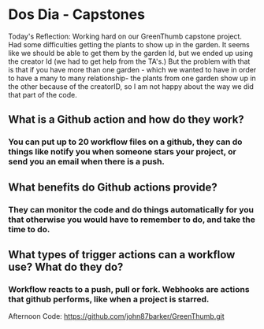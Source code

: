# Dos Dia - Capstones

Today's Reflection: Working hard on our GreenThumb capstone project.  Had some difficulties getting the plants to show up in the garden.  It seems like we should be able to get them by the garden Id, but we ended up using the creator Id (we had to get help from the TA's.)  But the problem with that is that if you have more than one garden - which we wanted to have in order to have a many to many relationship- the plants from one garden show up in the other because of the creatorID, so I am not happy about the way we did that part of the code. 

## What is a Github action and how do they work?

### You can put up to 20 workflow files on a github, they can do things like notify you when someone stars your project, or send you an email when there is a push.  

## What benefits do Github actions provide?

### They can monitor the code and do things automatically for you that otherwise you would have to remember to do, and take the time to  do.

## What types of trigger actions can a workflow use? What do they do?

### Workflow reacts to a push, pull or fork.  Webhooks are actions that github performs, like when a project is starred.  

Afternoon Code:  https://github.com/john87barker/GreenThumb.git